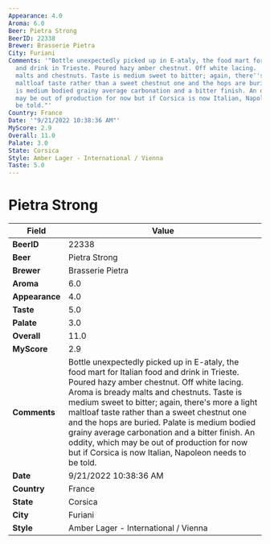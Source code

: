```yaml
---
Appearance: 4.0
Aroma: 6.0
Beer: Pietra Strong
BeerID: 22338
Brewer: Brasserie Pietra
City: Furiani
Comments: '"Bottle unexpectedly picked up in E-ataly, the food mart for Italian food
  and drink in Trieste. Poured hazy amber chestnut. Off white lacing.  Aroma is bready
  malts and chestnuts. Taste is medium sweet to bitter; again, there''s more a light
  maltloaf taste rather than a sweet chestnut one and the hops are buried. Palate
  is medium bodied grainy average carbonation and a bitter finish. An oddity, which
  may be out of production for now but if Corsica is now Italian, Napoleon needs to
  be told."'
Country: France
Date: '"9/21/2022 10:38:36 AM"'
MyScore: 2.9
Overall: 11.0
Palate: 3.0
State: Corsica
Style: Amber Lager - International / Vienna
Taste: 5.0
---
```


# Pietra Strong

| Field         | Value |
|---------------|-------|
| **BeerID** | 22338 |
| **Beer** | Pietra Strong |
| **Brewer** | Brasserie Pietra |
| **Aroma** | 6.0 |
| **Appearance** | 4.0 |
| **Taste** | 5.0 |
| **Palate** | 3.0 |
| **Overall** | 11.0 |
| **MyScore** | 2.9 |
| **Comments** | Bottle unexpectedly picked up in E-ataly, the food mart for Italian food and drink in Trieste. Poured hazy amber chestnut. Off white lacing.  Aroma is bready malts and chestnuts. Taste is medium sweet to bitter; again, there's more a light maltloaf taste rather than a sweet chestnut one and the hops are buried. Palate is medium bodied grainy average carbonation and a bitter finish. An oddity, which may be out of production for now but if Corsica is now Italian, Napoleon needs to be told. |
| **Date** | 9/21/2022 10:38:36 AM |
| **Country** | France |
| **State** | Corsica |
| **City** | Furiani |
| **Style** | Amber Lager - International / Vienna |
